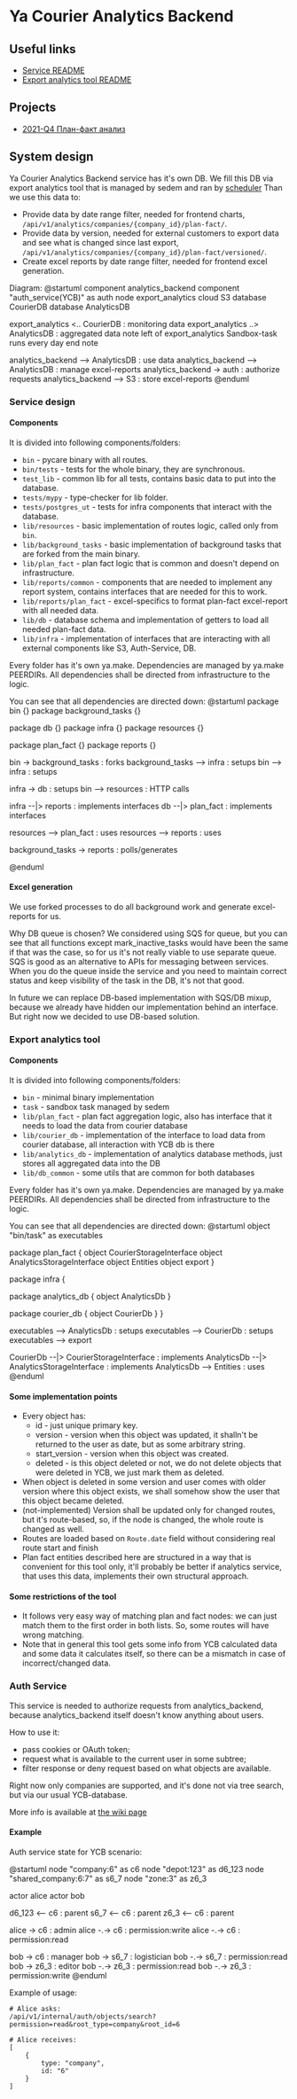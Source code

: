 # Ya Courier Analytics Backend

## Useful links

* [Service README](https://a.yandex-team.ru/arc_vcs/maps/b2bgeo/ya_courier/analytics_backend/README.md)
* [Export analytics tool README](https://a.yandex-team.ru/arc_vcs/maps/b2bgeo/ya_courier/backend/tools/export_analytics/README.md)

## Projects

* [2021-Q4 План-факт анализ](https://st.yandex-team.ru/BBGEO-4968)

## System design

Ya Courier Analytics Backend service has it's own DB.
We fill this DB via export analytics tool that is managed by sedem and ran by [scheduler](https://sandbox.yandex-team.ru/scheduler/698645/view)
Than we use this data to:
* Provide data by date range filter, needed for frontend charts, `/api/v1/analytics/companies/{company_id}/plan-fact/`.
* Provide data by version, needed for external customers to export data and see what is changed since last export, `/api/v1/analytics/companies/{company_id}/plan-fact/versioned/`.
* Create excel reports by date range filter, needed for frontend excel generation.

Diagram:
@startuml
component analytics_backend
component "auth_service(YCB)" as auth
node export_analytics
cloud S3
database CourierDB
database AnalyticsDB

export_analytics <.. CourierDB : monitoring data
export_analytics ..> AnalyticsDB : aggregated data
note left of export_analytics
  Sandbox-task
  runs every day
end note


analytics_backend --> AnalyticsDB : use data
analytics_backend --> AnalyticsDB : manage excel-reports
analytics_backend -> auth : authorize requests
analytics_backend --> S3 : store excel-reports
@enduml

### Service design

#### Components

It is divided into following components/folders:
* `bin` - pycare binary with all routes.
* `bin/tests` - tests for the whole binary, they are synchronous.
* `test_lib` - common lib for all tests, contains basic data to put into the database.
* `tests/mypy` - type-checker for lib folder.
* `tests/postgres_ut` - tests for infra components that interact with the database.
* `lib/resources` - basic implementation of routes logic, called only from `bin`.
* `lib/background_tasks` - basic implementation of background tasks that are forked from the main binary.
* `lib/plan_fact` - plan fact logic that is common and doesn't depend on infrastructure.
* `lib/reports/common` - components that are needed to implement any report system, contains interfaces that are needed for this to work.
* `lib/reports/plan_fact` - excel-specifics to format plan-fact excel-report with all needed data.
* `lib/db` - database schema and implementation of getters to load all needed plan-fact data.
* `lib/infra` - implementation of interfaces that are interacting with all external components like S3, Auth-Service, DB.

Every folder has it's own ya.make. Dependencies are managed by ya.make PEERDIRs.
All dependencies shall be directed from infrastructure to the logic.

You can see that all dependencies are directed down:
@startuml
package bin {}
package background_tasks {}

package db {}
package infra {}
package resources {}

package plan_fact {}
package reports {}

bin -> background_tasks : forks
background_tasks --> infra : setups
bin --> infra : setups

infra -> db : setups
bin --> resources : HTTP calls

infra --|> reports : implements interfaces
db --|> plan_fact : implements interfaces

resources --> plan_fact : uses
resources --> reports : uses

background_tasks -> reports : polls/generates

@enduml

#### Excel generation

We use forked processes to do all background work and generate excel-reports for us.

Why DB queue is chosen?
We considered using SQS for queue, but you can see that all functions except mark_inactive_tasks
would have been the same if that was the case, so for us it's not really viable to use separate queue.
SQS is good as an alternative to APIs for messaging between services. When you do the queue inside the
service and you need to maintain correct status and keep visibility of the task in the DB, it's not that good.

In future we can replace DB-based implementation with SQS/DB mixup, because we already have hidden our implementation behind an interface.
But right now we decided to use DB-based solution.


### Export analytics tool

#### Components

It is divided into following components/folders:
* `bin` - minimal binary implementation
* `task` - sandbox task managed by sedem
* `lib/plan_fact` - plan fact aggregation logic, also has interface that it needs to load the data from courier database
* `lib/courier_db` - implementation of the interface to load data from courier database, all interaction with YCB db is there
* `lib/analytics_db` - implementation of analytics database methods, just stores all aggregated data into the DB
* `lib/db_common` - some utils that are common for both databases

Every folder has it's own ya.make. Dependencies are managed by ya.make PEERDIRs.
All dependencies shall be directed from infrastructure to the logic.

You can see that all dependencies are directed down:
@startuml
object "bin/task" as executables

package plan_fact {
  object CourierStorageInterface
  object AnalyticsStorageInterface
  object Entities
  object export
}

package infra {

package analytics_db {
  object AnalyticsDb
}

package courier_db {
  object CourierDb
}
}

executables --> AnalyticsDb : setups
executables --> CourierDb : setups
executables --> export

CourierDb --|> CourierStorageInterface : implements
AnalyticsDb --|> AnalyticsStorageInterface : implements
AnalyticsDb --> Entities : uses
@enduml

#### Some implementation points

* Every object has:
    * id - just unique primary key.
    * version - version when this object was updated, it shalln't be returned to the user as date, but as some arbitrary string.
    * start_version - version when this object was created.
    * deleted - is this object deleted or not, we do not delete objects that were deleted in YCB, we just mark them as deleted.
* When object is deleted in some version and user comes with older version where this object exists, we shall somehow show the user that this object became deleted.
* (not-implemented) Version shall be updated only for changed routes, but it's route-based, so, if the node is changed, the whole route is changed as well.
* Routes are loaded based on `Route.date` field without considering real route start and finish
* Plan fact entities described here are structured in a way that is convenient for this tool only, it'll probably be better if analytics service, that uses this data, implements their own structural approach.

#### Some restrictions of the tool

* It follows very easy way of matching plan and fact nodes: we can just match them to the first order in both lists. So, some routes will have wrong matching.
* Note that in general this tool gets some info from YCB calculated data and some data it calculates itself, so there can be a mismatch in case of incorrect/changed data.


### Auth Service

This service is needed to authorize requests from analytics_backend, because analytics_backend itself doesn't know anything about users.

How to use it:
* pass cookies or OAuth token;
* request what is available to the current user in some subtree;
* filter response or deny request based on what objects are available.

Right now only companies are supported, and it's done not via tree search, but via our usual YCB-database.

More info is available at [the wiki page](https://wiki.yandex-team.ru/users/matrohin/auth-service/)

#### Example

Auth service state for YCB scenario:

@startuml
node "company:6" as c6
node "depot:123" as d6_123
node "shared_company:6:7" as s6_7
node "zone:3" as z6_3

actor alice
actor bob


d6_123 <-- c6 : parent
s6_7 <-- c6 : parent
z6_3 <-- c6 : parent

alice -> c6 : admin
alice -.-> c6 : permission:write
alice -.-> c6 : permission:read

bob -> c6 : manager
bob -> s6_7 : logistician
bob -.-> s6_7 : permission:read
bob -> z6_3 : editor
bob -.-> z6_3 : permission:read
bob -.-> z6_3 : permission:write
@enduml


Example of usage:

```
# Alice asks:
/api/v1/internal/auth/objects/search?permission=read&root_type=company&root_id=6

# Alice receives:
[
    {
        type: "company",
        id: "6"
    }
]
```
